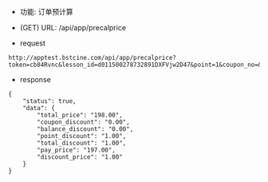 * 功能: 订单预计算

* (GET) URL: /api/app/precalprice

* request
```
http://apptest.bstcine.com/api/app/precalprice?token=cb84Rvnc&lesson_id=d011500278732891DXFVjw2D47&point=1&coupon_no=&operator=point
```

* response
```
{
    "status": true,
    "data": {
        "total_price": "198.00",
        "coupon_discount": "0.00",
        "balance_discount": "0.00",
        "point_discount": "1.00",
        "total_discount": "1.00",
        "pay_price": "197.00",
        "discount_price": "1.00"
    }
}
```
